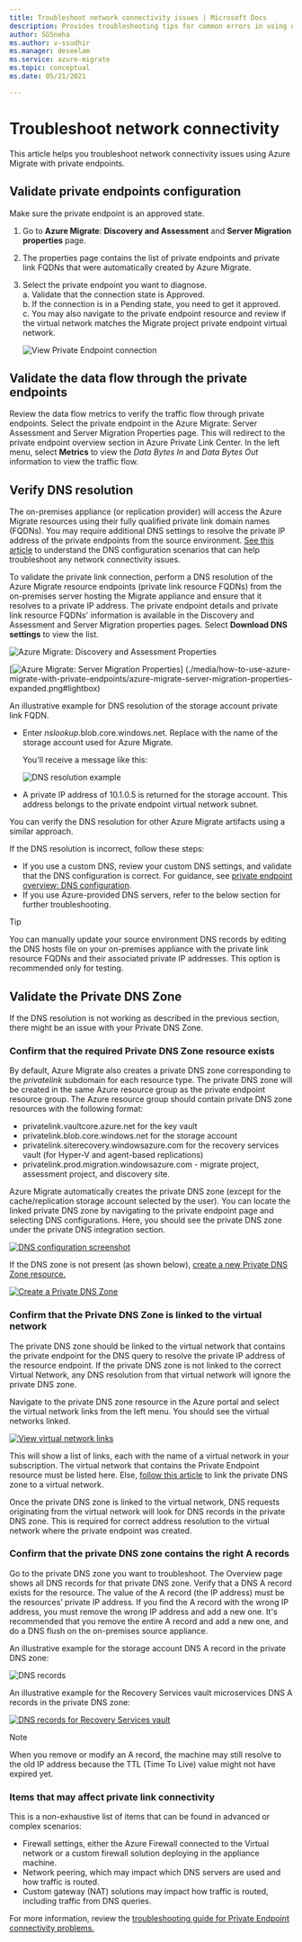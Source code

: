 ```yaml
---
title: Troubleshoot network connectivity issues | Microsoft Docs
description: Provides troubleshooting tips for common errors in using Azure Migrate with private endpoints.
author: SGSneha
ms.author: v-ssudhir
ms.manager: deseelam
ms.service: azure-migrate
ms.topic: conceptual
ms.date: 05/21/2021

---
```


# Troubleshoot network connectivity
This article helps you troubleshoot network connectivity issues using Azure Migrate with private endpoints.

## Validate private endpoints configuration

Make sure the private endpoint is an approved state.  

1. Go to **Azure Migrate**: **Discovery and Assessment** and **Server Migration properties** page.

2. The properties page contains the list of private endpoints and private link FQDNs that were automatically created by Azure Migrate.  

3. Select the private endpoint you want to diagnose.  
   a. Validate that the connection state is Approved.           
   b. If the connection is in a Pending state, you need to get it  approved.                         
   c. You may also navigate to the private endpoint resource and review if the virtual network matches the Migrate project private endpoint virtual network.                                                        

     ![View Private Endpoint connection](./media/how-to-use-azure-migrate-with-private-endpoints/private-endpoint-connection.png)


## Validate the data flow through the private endpoints
Review the data flow metrics to verify the traffic flow through private endpoints. Select the private endpoint in the Azure Migrate: Server Assessment and Server Migration Properties page. This will redirect to the private endpoint overview section in Azure Private Link Center. In the left menu, select **Metrics** to view the _Data Bytes In_ and _Data Bytes Out_ information to view the traffic flow.

## Verify DNS resolution

The on-premises appliance (or replication provider) will access the Azure Migrate resources using their fully qualified private link domain names (FQDNs). You may require additional DNS settings to resolve the private IP address of the private endpoints from the source environment. [See this article](../private-link/private-endpoint-dns.md#on-premises-workloads-using-a-dns-forwarder) to understand the DNS configuration scenarios that can help troubleshoot any network connectivity issues.  

To validate the private link connection, perform a DNS resolution of the Azure Migrate resource endpoints (private link resource FQDNs) from the on-premises server hosting the Migrate appliance and ensure that it resolves to a private IP address.
The private endpoint details and private link resource FQDNs' information is available in the Discovery and Assessment and Server Migration properties pages. Select **Download DNS settings** to view the list.   

 ![Azure Migrate: Discovery and Assessment Properties](./media/how-to-use-azure-migrate-with-private-endpoints/server-assessment-properties.png)

 [![Azure Migrate: Server Migration Properties](./media/how-to-use-azure-migrate-with-private-endpoints/azure-migrate-server-migration-properties-inline.png)] (./media/how-to-use-azure-migrate-with-private-endpoints/azure-migrate-server-migration-properties-expanded.png#lightbox)

An illustrative example for DNS resolution of the storage account private link FQDN.  

- Enter _nslookup<storage-account-name>_.blob.core.windows.net.  Replace <storage-account-name> with the name of the storage account used for Azure Migrate.  

    You'll receive a message like this:  

   ![DNS resolution example](./media/how-to-use-azure-migrate-with-private-endpoints/dns-resolution-example.png)

- A private IP address of 10.1.0.5 is returned for the storage account. This address belongs to the private endpoint virtual network subnet.   

You can verify the DNS resolution for other Azure Migrate artifacts using a similar approach.   

If the DNS resolution is incorrect, follow these steps:  

- If you use a custom DNS, review your custom DNS settings, and validate that the DNS configuration is correct. For guidance, see [private endpoint overview: DNS configuration](../private-link/private-endpoint-overview.md#dns-configuration).
- If you use Azure-provided DNS servers, refer to the below section for further troubleshooting.  

> [!Tip]
> You can manually update your source environment DNS records by editing the DNS hosts file on your on-premises appliance with the private link resource FQDNs and their associated private IP addresses. This option is recommended only for testing. <br/>  


## Validate the Private DNS Zone   
If the DNS resolution is not working as described in the previous section, there might be an issue with your Private DNS Zone.  

### Confirm that the required Private DNS Zone resource exists  
By default, Azure Migrate also creates a private DNS zone corresponding to the *privatelink* subdomain for each resource type. The private DNS zone will be created in the same Azure resource group as the private endpoint resource group. The Azure resource group should contain private DNS zone resources with the following format:
- privatelink.vaultcore.azure.net for the key vault
- privatelink.blob.core.windows.net for the storage account
- privatelink.siterecovery.windowsazure.com for the recovery services vault (for Hyper-V and agent-based replications)
- privatelink.prod.migration.windowsazure.com - migrate project, assessment project, and discovery site.   

Azure Migrate automatically creates the private DNS zone (except for the cache/replication storage account selected by the user). You can locate the linked private DNS zone by navigating to the private endpoint page and selecting DNS configurations. Here, you should see the private DNS zone under the private DNS integration section.

[![DNS configuration screenshot](./media/how-to-use-azure-migrate-with-private-endpoints/dns-configuration-inline.png)](./media/how-to-use-azure-migrate-with-private-endpoints/dns-configuration-expanded.png#lightbox)

If the DNS zone is not present (as shown below), [create a new Private DNS Zone resource.](../dns/private-dns-getstarted-portal.md)  

[![Create a Private DNS Zone](./media/how-to-use-azure-migrate-with-private-endpoints/create-dns-zone-inline.png)](./media/how-to-use-azure-migrate-with-private-endpoints/create-dns-zone-expanded.png#lightbox)

### Confirm that the Private DNS Zone is linked to the virtual network  
The private DNS zone should be linked to the virtual network that contains the private endpoint for the DNS query to resolve the private IP address of the resource endpoint. If the private DNS zone is not linked to the correct Virtual Network, any DNS resolution from that virtual network will ignore the private DNS zone.   

Navigate to the private DNS zone resource in the Azure portal and select the virtual network links from the left menu. You should see the virtual networks linked.

[![View virtual network links](./media/how-to-use-azure-migrate-with-private-endpoints/virtual-network-links-inline.png)](./media/how-to-use-azure-migrate-with-private-endpoints/virtual-network-links-expanded.png#lightbox)

This will show a list of links, each with the name of a virtual network in your subscription. The virtual network that contains the Private Endpoint resource must be listed here. Else, [follow this article](../dns/private-dns-getstarted-portal.md#link-the-virtual-network) to link the private DNS zone to a virtual network.    

Once the private DNS zone is linked to the virtual network, DNS requests originating from the virtual network will look for DNS records in the private DNS zone. This is required for correct address resolution to the virtual network where the private endpoint was created.   

### Confirm that the private DNS zone contains the right A records

Go to the private DNS zone you want to troubleshoot. The Overview page shows all DNS records for that private DNS zone. Verify that a DNS A record exists for the resource. The value of the A record (the IP address) must be the resources’ private IP address. If you find the A record with the wrong IP address, you must remove the wrong IP address and add a new one. It's recommended that you remove the entire A record and add a new one, and do a DNS flush on the on-premises source appliance.   

An illustrative example for the storage account DNS A record in the private DNS zone:

![DNS records](./media/how-to-use-azure-migrate-with-private-endpoints/dns-a-records.png)   

An illustrative example for the Recovery Services vault microservices DNS A records in the private DNS zone:

[![DNS records for Recovery Services vault](./media/how-to-use-azure-migrate-with-private-endpoints/rsv-a-records-inline.png)](./media/how-to-use-azure-migrate-with-private-endpoints/rsv-a-records-expanded.png#lightbox)   

>[!Note]
> When you remove or modify an A record, the machine may still resolve to the old IP address because the TTL (Time To Live) value might not have expired yet.  

### Items that may affect private link connectivity  

This is a non-exhaustive list of items that can be found in advanced or complex scenarios:

- Firewall settings, either the Azure Firewall connected to the Virtual network or a custom firewall solution deploying in the appliance machine.  
- Network peering, which may impact which DNS servers are used and how traffic is routed.  
- Custom gateway (NAT) solutions may impact how traffic is routed, including traffic from DNS queries.

For more information, review the [troubleshooting guide for Private Endpoint connectivity problems.](../private-link/troubleshoot-private-endpoint-connectivity.md)  
